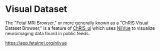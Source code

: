 # Visual Dataset

The "Fetal MRI Browser," or more generally known as a "ChRIS Visual Dataset Browser,"
is a feature of [ChRIS_ui](https://github.com/FNNDSC/ChRIS_ui) which uses
[NiiVue](https://github.com/niivue/niivue) to visualize neuroimaging data found in public feeds.

https://app.fetalmri.org/niivue
